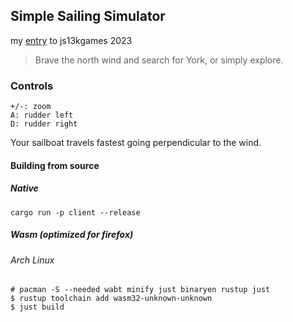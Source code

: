 ## Simple Sailing Simulator

my [entry](https://js13kgames.com/entries/simple-sailing-simulator) to js13kgames 2023

> Brave the north wind and search for York, or simply explore.

### Controls
    +/-: zoom
    A: rudder left
    D: rudder right

Your sailboat travels fastest going perpendicular to the wind.


#### Building from source

##### Native

```
cargo run -p client --release
```

##### Wasm (optimized for firefox)

###### Arch Linux

```
# pacman -S --needed wabt minify just binaryen rustup just
$ rustup toolchain add wasm32-unknown-unknown
$ just build
```
